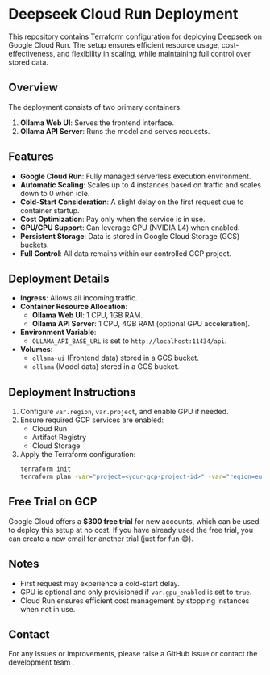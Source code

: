 # Deepseek Cloud Run Deployment

This repository contains Terraform configuration for deploying Deepseek on Google Cloud Run. The setup ensures efficient resource usage, cost-effectiveness, and flexibility in scaling, while maintaining full control over stored data.

## Overview
The deployment consists of two primary containers:
1. **Ollama Web UI**: Serves the frontend interface.
2. **Ollama API Server**: Runs the model and serves requests.

## Features
- **Google Cloud Run**: Fully managed serverless execution environment.
- **Automatic Scaling**: Scales up to 4 instances based on traffic and scales down to 0 when idle.
- **Cold-Start Consideration**: A slight delay on the first request due to container startup.
- **Cost Optimization**: Pay only when the service is in use.
- **GPU/CPU Support**: Can leverage GPU (NVIDIA L4) when enabled.
- **Persistent Storage**: Data is stored in Google Cloud Storage (GCS) buckets.
- **Full Control**: All data remains within our controlled GCP project.

## Deployment Details
- **Ingress**: Allows all incoming traffic.
- **Container Resource Allocation**:
  - **Ollama Web UI**: 1 CPU, 1GB RAM.
  - **Ollama API Server**: 1 CPU, 4GB RAM (optional GPU acceleration).
- **Environment Variable**:
  - `OLLAMA_API_BASE_URL` is set to `http://localhost:11434/api`.
- **Volumes**:
  - `ollama-ui` (Frontend data) stored in a GCS bucket.
  - `ollama` (Model data) stored in a GCS bucket.

## Deployment Instructions
1. Configure `var.region`, `var.project`, and enable GPU if needed.
2. Ensure required GCP services are enabled:
   - Cloud Run
   - Artifact Registry
   - Cloud Storage
3. Apply the Terraform configuration:
   ```sh
   terraform init
   terraform plan -var="project=<your-gcp-project-id>" -var="region=europe-west3"
   ```

## Free Trial on GCP
Google Cloud offers a **$300 free trial** for new accounts, which can be used to deploy this setup at no cost. If you have already used the free trial, you can create a new email for another trial (just for fun 😄).

## Notes
- First request may experience a cold-start delay.
- GPU is optional and only provisioned if `var.gpu_enabled` is set to `true`.
- Cloud Run ensures efficient cost management by stopping instances when not in use.

## Contact
For any issues or improvements, please raise a GitHub issue or contact the development team .
